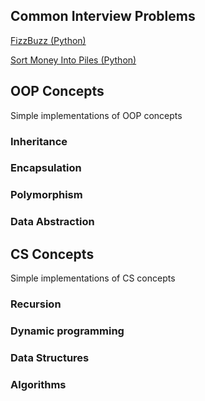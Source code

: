## Common Interview Problems
[FizzBuzz (Python)](https://github.com/SLAldridge/SAldridge/blob/main/FizzBuzz.py)

[Sort Money Into Piles (Python)](https://github.com/SLAldridge/SAldridge/blob/main/Money_Piles.py)

## OOP Concepts
Simple implementations of OOP concepts

### Inheritance
### Encapsulation
### Polymorphism
### Data Abstraction

## CS Concepts
Simple implementations of CS concepts

### Recursion

### Dynamic programming

### Data Structures

### Algorithms 
